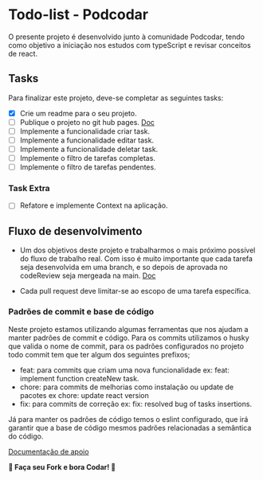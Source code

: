 # Todo-list - Podcodar

O presente projeto é desenvolvido junto à comunidade Podcodar, tendo como objetivo a iniciação nos estudos com typeScript e revisar conceitos de react.


## Tasks

Para finalizar este projeto, deve-se completar as seguintes tasks:

- [x] Crie um readme para o seu projeto.
- [ ] Publique o projeto no git hub pages. [Doc](https://github.com/gitname/react-gh-pages)
- [ ] Implemente a funcionalidade criar task.
- [ ] Implemente a funcionalidade editar task.
- [ ] Implemente a funcionalidade deletar task.
- [ ] Implemente o filtro de tarefas completas.
- [ ] Implemente o filtro de tarefas pendentes.

### Task Extra

- [ ] Refatore e implemente Context na aplicação.

## Fluxo de desenvolvimento

- Um dos objetivos deste projeto e trabalharmos o mais próximo possível do fluxo de trabalho real. Com isso é muito importante que cada tarefa seja desenvolvida em uma branch, e so depois de aprovada no codeReview seja mergeada na main. [Doc](https://www.notion.so/Git-Guidelines-1281dded381c40e082b79d3d28c2cc8a)

- Cada pull request deve limitar-se ao escopo de uma tarefa específica.

### Padrões de commit e base de código

Neste projeto estamos utilizando algumas ferramentas que nos ajudam a manter padrões de commit e código. Para os commits utilizamos o husky que valida o nome de commit, para os padrões configurados no projeto todo commit tem que ter algum dos seguintes prefixos;

- feat: para commits que criam uma nova funcionalidade ex: feat: implement function createNew task.
- chore: para commits de melhorias como instalação ou update de pacotes ex chore: update react version
- fix: para commits de correção ex: fix: resolved bug of tasks insertions.

Já para manter os padrões de código temos o eslint configurado, que irá garantir que a base de código mesmos padrões relacionadas a semântica do código.

[Documentação de apoio](https://www.notion.so/podcodar/React-3f5f9a2cc3aa48dd94fd6f2bb41b8100)

**:rocket: Faça seu Fork e bora Codar! :rocket:**
